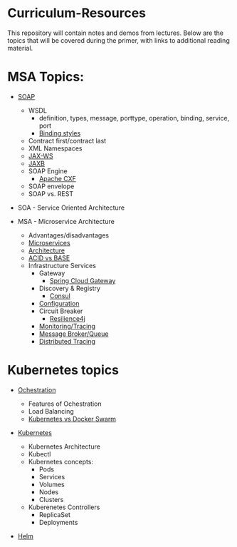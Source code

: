 # Curriculum-Resources

This repository will contain notes and demos from lectures. Below are the topics that will be covered during the primer, with links to additional reading material.  

# MSA Topics: 
- [SOAP](https://www.w3.org/TR/2000/NOTE-SOAP-20000508/)
  - WSDL
    - definition, types, message, porttype, operation, binding, service, port
    - [Binding styles](https://www.ibm.com/support/knowledgecenter/SSFTBX_8.5.7/com.ibm.wbpm.wid.integ.doc/access/topics/rwsdlstyle.html)
  - Contract first/contract last
  - XML Namespaces
  - [JAX-WS](https://docs.oracle.com/javaee/6/tutorial/doc/bnayl.html)
  - [JAXB](https://www.oracle.com/technical-resources/articles/javase/jaxb.html)
  - SOAP Engine
    - [Apache CXF](https://cxf.apache.org/)
  - SOAP envelope
  - SOAP vs. REST

- SOA - Service Oriented Architecture

- MSA - Microservice Architecture
  - Advantages/disadvantages
  - [Microservices](https://martinfowler.com/articles/microservices.html)
  - [Architecture](https://dzone.com/articles/design-patterns-for-microservices)
  - [ACID vs BASE](https://www.dataversity.net/acid-vs-base-the-shifting-ph-of-database-transaction-processing/#)
  - Infrastructure Services
    - Gateway
      - [Spring Cloud Gateway](https://spring.io/projects/spring-cloud-gateway)
    - Discovery & Registry
      - [Consul](https://developer.hashicorp.com/consul/docs/intro)
    - [Configuration](https://spring.io/guides/gs/centralized-configuration/)
    - Circuit Breaker
      - [Resilience4j](https://resilience4j.readme.io/docs)
    - [Monitoring/Tracing](https://dzone.com/articles/microservices-part-6-distributed-tracing-with-spri)
    - [Message Broker/Queue](https://spring.io/guides/gs/messaging-rabbitmq/)
    - [Distributed Tracing](https://www.dynatrace.com/news/blog/what-is-distributed-tracing)
    
# Kubernetes topics

- [Ochestration](https://www.redhat.com/en/topics/containers/what-is-container-orchestration)
  - Features of Ochestration
  - Load Balancing
  - [Kubernetes vs Docker Swarm](https://www.ibm.com/cloud/blog/docker-swarm-vs-kubernetes-a-comparison)

- [Kubernetes](https://kubernetes.io/docs/concepts/overview/what-is-kubernetes/)
  - Kubernetes Architecture 
  - Kubectl 
  - Kubernetes concepts: 
    - Pods
    - Services 
    - Volumes 
    - Nodes 
    - Clusters
  - Kuberenetes Controllers
    - ReplicaSet
    - Deployments 
   
- [Helm](https://helm.sh/docs/)
